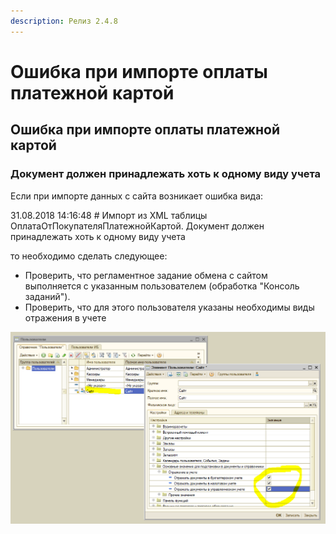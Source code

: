 ```yaml
---
description: Релиз 2.4.8
---
```


# Ошибка при импорте оплаты платежной картой

## Ошибка при импорте оплаты платежной картой

### Документ должен принадлежать хоть к одному виду учета

Если при импорте данных с сайта возникает ошибка вида:

31.08.2018 14:16:48 \# Импорт из XML таблицы ОплатаОтПокупателяПлатежнойКартой. Документ должен принадлежать хоть к одному виду учета

то необходимо сделать следующее:

* Проверить, что регламентное задание обмена с сайтом выполняется с указанным пользователем \(обработка "Консоль заданий"\).
* Проверить, что для этого пользователя указаны необходимы виды отражения в учете

![](../.gitbook/assets/image%20%28154%29.png)

